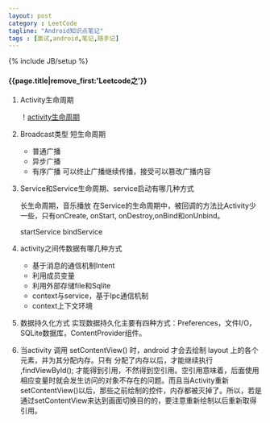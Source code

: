 ```yaml
---
layout: post
category : LeetCode
tagline: "Android知识点笔记"
tags : [面试,android,笔记,随手记]
---
```

{% include JB/setup %}

<h4>{{page.title|remove_first:'Leetcode之'}}</h4>

1. Activity生命周期
	
	！[activity生命周期](/img/activity生命周期.jpg)

2. Broadcast类型
	短生命周期
	* 普通广播
	* 异步广播
	* 有序广播 可以终止广播继续传播，接受可以篡改广播内容

3. Service和Service生命周期、service启动有哪几种方式
  
	长生命周期，音乐播放
	在Service的生命周期中，被回调的方法比Activity少一些，只有onCreate, onStart, onDestroy,onBind和onUnbind。

	startService  bindService

4. activity之间传数据有哪几种方式
	* 基于消息的通信机制Intent
	* 利用成员变量
	* 利用外部存储file和Sqlite
	* context与service，基于Ipc通信机制
	* context上下文环境

5. 数据持久化方式
	实现数据持久化主要有四种方式：Preferences，文件I/O，SQLite数据库，ContentProvider组件。

6. 当activity 调用 setContentView() 时，android 才会去绘制 layout 上的各个元素，并为其分配内存。只有 分配了内存以后，才能继续执行 ,findViewById(); 才能得到引用，不然得到空引用。空引用意味着，后面使用相应变量时就会发生访问的对象不存在的问题。而且当Activity重新setContentView()以后，那些之前绘制的控件，内存都被灭掉了。所以，若是通过setContentView来达到画面切换目的的，要注意重新绘制以后重新取得引用。

 
